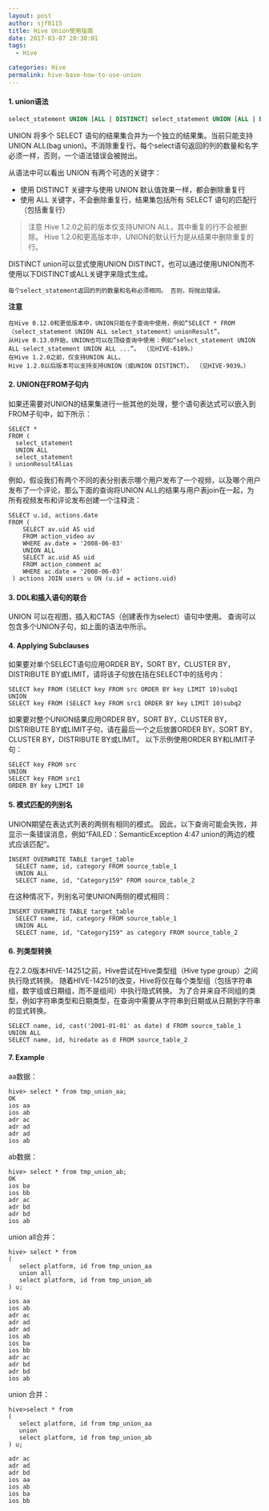 ```yaml
---
layout: post
author: sjf0115
title: Hive Union使用指南
date: 2017-03-07 20:30:01
tags:
  - Hive

categories: Hive
permalink: hive-base-how-to-use-union
---
```


#### 1. union语法

```sql
select_statement UNION [ALL | DISTINCT] select_statement UNION [ALL | DISTINCT] select_statement ...
```
UNION 将多个 SELECT 语句的结果集合并为一个独立的结果集。当前只能支持 UNION ALL(bag union)。不消除重复行。每个select语句返回的列的数量和名字必须一样，否则，一个语法错误会被抛出。

从语法中可以看出 UNION 有两个可选的关键字：
- 使用 DISTINCT 关键字与使用 UNION 默认值效果一样，都会删除重复行
- 使用 ALL 关键字，不会删除重复行，结果集包括所有 SELECT 语句的匹配行（包括重复行）

> 注意
Hive 1.2.0之前的版本仅支持UNION ALL，其中重复的行不会被删除。
Hive 1.2.0和更高版本中，UNION的默认行为是从结果中删除重复的行。

DISTINCT union可以显式使用UNION DISTINCT，也可以通过使用UNION而不使用以下DISTINCT或ALL关键字来隐式生成。


```
每个select_statement返回的列的数量和名称必须相同。 否则，将抛出错误。
```

**注意**
```
在Hive 0.12.0和更低版本中，UNION只能在子查询中使用，例如“SELECT * FROM（select_statement UNION ALL select_statement）unionResult”。
从Hive 0.13.0开始，UNION也可以在顶级查询中使用：例如“select_statement UNION ALL select_statement UNION ALL ...”。 （见HIVE-6189。）
在Hive 1.2.0之前，仅支持UNION ALL。
Hive 1.2.0以后版本可以支持支持UNION（或UNION DISTINCT）。 （见HIVE-9039。）
```

#### 2. UNION在FROM子句内

如果还需要对UNION的结果集进行一些其他的处理，整个语句表达式可以嵌入到FROM子句中，如下所示：
```
SELECT *
FROM (
  select_statement
  UNION ALL
  select_statement
) unionResultAlias
```
例如，假设我们有两个不同的表分别表示哪个用户发布了一个视频，以及哪个用户发布了一个评论，那么下面的查询将UNION ALL的结果与用户表join在一起，为所有视频发布和评论发布创建一个注释流：
```
SELECT u.id, actions.date
FROM (
    SELECT av.uid AS uid
    FROM action_video av
    WHERE av.date = '2008-06-03'
    UNION ALL
    SELECT ac.uid AS uid
    FROM action_comment ac
    WHERE ac.date = '2008-06-03'
 ) actions JOIN users u ON (u.id = actions.uid)
```
#### 3. DDL和插入语句的联合

UNION 可以在视图，插入和CTAS（创建表作为select）语句中使用。 查询可以包含多个UNION子句，如上面的语法中所示。

#### 4. Applying Subclauses

如果要对单个SELECT语句应用ORDER BY，SORT BY，CLUSTER BY，DISTRIBUTE BY或LIMIT，请将该子句放在括在SELECT中的括号内：
```
SELECT key FROM (SELECT key FROM src ORDER BY key LIMIT 10)subq1
UNION
SELECT key FROM (SELECT key FROM src1 ORDER BY key LIMIT 10)subq2
```
如果要对整个UNION结果应用ORDER BY，SORT BY，CLUSTER BY，DISTRIBUTE BY或LIMIT子句，请在最后一个之后放置ORDER BY，SORT BY，CLUSTER BY，DISTRIBUTE BY或LIMIT。 以下示例使用ORDER BY和LIMIT子句：
```
SELECT key FROM src
UNION
SELECT key FROM src1
ORDER BY key LIMIT 10
```

#### 5. 模式匹配的列别名
UNION期望在表达式列表的两侧有相同的模式。 因此，以下查询可能会失败，并显示一条错误消息，例如“FAILED：SemanticException 4:47 union的两边的模式应该匹配”。
```
INSERT OVERWRITE TABLE target_table
  SELECT name, id, category FROM source_table_1
  UNION ALL
  SELECT name, id, "Category159" FROM source_table_2
```
在这种情况下，列别名可使UNION两侧的模式相同：

```
INSERT OVERWRITE TABLE target_table
  SELECT name, id, category FROM source_table_1
  UNION ALL
  SELECT name, id, "Category159" as category FROM source_table_2
```
#### 6. 列类型转换

在2.2.0版本HIVE-14251之前，Hive尝试在Hive类型组（Hive type group）之间执行隐式转换。 随着HIVE-14251的改变，Hive将仅在每个类型组（包括字符串组，数字组或日期组，而不是组间）中执行隐式转换。 为了合并来自不同组的类型，例如字符串类型和日期类型，在查询中需要从字符串到日期或从日期到字符串的显式转换。
```
SELECT name, id, cast('2001-01-01' as date) d FROM source_table_1
UNION ALL
SELECT name, id, hiredate as d FROM source_table_2
```
#### 7. Example

aa数据：
```
hive> select * from tmp_union_aa;
OK
ios	aa
ios	ab
adr	ac
adr	ad
adr	ad
ios	ab
```
ab数据：
```
hive> select * from tmp_union_ab;
OK
ios	ba
ios	bb
adr	ac
adr	bd
adr	bd
ios	ab
```
union all合并：
```
hive> select * from
(
   select platform, id from tmp_union_aa
   union all
   select platform, id from tmp_union_ab
) u;

ios	aa
ios	ab
adr	ac
adr	ad
adr	ad
ios	ab
ios	ba
ios	bb
adr	ac
adr	bd
adr	bd
ios	ab

```
union 合并：
```
hive>select * from
(
   select platform, id from tmp_union_aa
   union
   select platform, id from tmp_union_ab
) u;

adr	ac
adr	ad
adr	bd
ios	aa
ios	ab
ios	ba
ios	bb

```
